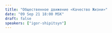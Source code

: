 ```yaml
---
title: "Общественное движение «Качество Жизни»"
date: "09 Sep 21 18:00 MSK"
draft: false
speakers: ["igor-shipitsyn"]
---
```

